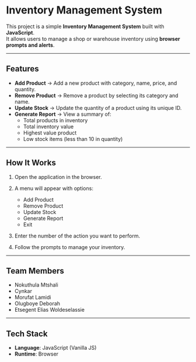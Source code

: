 # Inventory Management System

This project is a simple **Inventory Management System** built with **JavaScript**.  
It allows users to manage a shop or warehouse inventory using **browser prompts and alerts**.  

---

## Features

- **Add Product** → Add a new product with category, name, price, and quantity.  
- **Remove Product** → Remove a product by selecting its category and name.  
- **Update Stock** → Update the quantity of a product using its unique ID.  
- **Generate Report** → View a summary of:
  - Total products in inventory  
  - Total inventory value  
  - Highest value product  
  - Low stock items (less than 10 in quantity)  

---

## How It Works

1. Open the application in the browser.  
2. A menu will appear with options:  
    - Add Product
    - Remove Product
    - Update Stock
    - Generate Report
    - Exit

3. Enter the number of the action you want to perform.  
4. Follow the prompts to manage your inventory.  

---

## Team Members

- Nokuthula Mtshali
- Cynkar 
- Morufat Lamidi 
- Olugboye Deborah  
- Etsegent Elias Woldeselassie

---

## Tech Stack

- **Language**: JavaScript (Vanilla JS)  
- **Runtime**: Browser  




